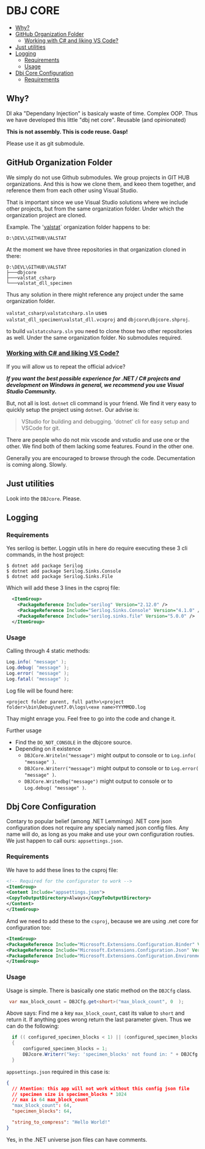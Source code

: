 <h1>DBJ CORE</h1>

- [Why?](#why)
- [GitHub Organization Folder](#github-organization-folder)
  - [Working with C# and liking VS Code?](#working-with-c-and-liking-vs-code)
- [Just utilities](#just-utilities)
- [Logging](#logging)
  - [Requirements](#requirements)
  - [Usage](#usage)
- [Dbj Core Configuration](#dbj-core-configuration)
  - [Requirements](#requirements-1)


## Why?
DI aka "Dependany Injection" is basicaly waste of time. Complex OOP. Thus we have developed this little "dbj net core". Reusable (and opinionated)

 **This is not assembly. This is code reuse. Gasp!**

 Please use it as git submodule.

## GitHub Organization Folder

We simply do not use Github submodules. We group projects in GIT HUB organizations. And this is how we clone them, and keeo them together, and reference them from each other using Visual Studio.

That is important since we use Visual Studio solutions where we include other projects, but from the same organization folder. Under which the organization project are cloned.

Example. The '[valstat](https://github.com/valstat)` organization folder happens to be: 
```
D:\DEVL\GITHUB\VALSTAT
```
At the moment we have three repositories in that organization cloned in there: 
```
D:\DEVL\GITHUB\VALSTAT
├───dbjcore
├───valstat_csharp
└───valstat_dll_specimen
```
Thus any solution in there might reference any project under the same organization folder.

`valstat_csharp\valstatcsharp.sln` uses `valstat_dll_specimen\valstat_dll.vcxproj` and `dbjcore\dbjcore.shproj`.

to build `valstatcsharp.sln` you need to clone those two other repositories as well. Under the same organization folder. No submodules required.

### [Working with C# and liking VS Code?](https://code.visualstudio.com/docs/languages/csharp)
 
If you will allow us to repeat the official advice?

 ***If you want the best possible experience for .NET / C# projects and development on Windows in general, we recommend you use Visual Studio Community.***

 But, not all is lost. `dotnet` cli command is your friend. We find it very easy to quickly setup the project using `dotnet`. Our advise is:

 > VStudio for building and debugging. 'dotnet' cli for easy setup and VSCode for git.

 There are people who do not mix vscode and vstudio and use one or the other. We find both of them lacking some features. Found in the other one.

 Generally you are encouraged to browse through the code. Decumentation is coming along. Slowly.

## Just utilities

Look into the `DBJcore`. Please.

## Logging
### Requirements
Yes serilog is better. Loggin utils in here do require executing these 3 cli commands, in the host project:

```
$ dotnet add package Serilog
$ dotnet add package Serilog.Sinks.Console
$ dotnet add package Serilog.Sinks.File
```
Which will add these 3 lines in the csproj file:
```xml
  <ItemGroup>
    <PackageReference Include="serilog" Version="2.12.0" />
    <PackageReference Include="Serilog.Sinks.Console" Version="4.1.0" />
    <PackageReference Include="serilog.sinks.file" Version="5.0.0" />
  </ItemGroup>
```
### Usage
Calling through 4 static methods:
```c#
Log.info( "message" );
Log.debug( "message" );
Log.error( "message" );
Log.fatal( "message" );
```
Log file will be found here:
```
<project folder parent, full path>\<project folder>\bin\Debug\net7.0\logs\<exe name>YYYMMDD.log
```
Thay might enrage you. Feel free to go into the code and change it. 

Further usage

- Find the `DO_NOT_CONSOLE` in the dbjcore source. 
- Depending on it existence 
  - `DBJCore.Writeln("message")` might output to console or to `Log.info( "message" )`.
  - `DBJCore.Writerr("message")` might output to console or to `Log.error( "message" )`.
  - `DBJCore.Writedbg("message")` might output to console or to `Log.debug( "message" )`.


## Dbj Core Configuration 
Contary to popular belief (among .NET Lemmings) .NET core json configuration does not require any specialy named json config files. Any name will do, as long as you make and use your own configuration routies. We just happen to call ours: `appsettings.json`. 

### Requirements

We have to add these lines to the csproj file:

```xml
<!-- Required for the configurator to work -->
<ItemGroup>
<Content Include="appsettings.json">
<CopyToOutputDirectory>Always</CopyToOutputDirectory>
</Content>
</ItemGroup>
```

Amd we need to add these to the `csproj`, because we are using .net core for configuration too:

```xml
<ItemGroup>
<PackageReference Include="Microsoft.Extensions.Configuration.Binder" Version="6.0.0" />
<PackageReference Include="Microsoft.Extensions.Configuration.Json" Version="7.0.0" />
<PackageReference Include="Microsoft.Extensions.Configuration.EnvironmentVariables" Version="7.0.0" />
</ItemGroup>
```
### Usage
Usage is simple. There is basically one static method on the `DBJCfg` class. 
```c#
 var max_block_count = DBJCfg.get<short>("max_block_count", 0  );
```
Above says: Find me a key `max_block_count`, cast its value to `short` and return it. If anything goes wrong return the last parameter given. Thus we can do the following:
```c#
  if (( configured_specimen_blocks < 1) || (configured_specimen_blocks > max_block_count) )
  {
      configured_specimen_blocks = 1;
      DBJcore.Writerr("key: 'specimen_blocks' not found in: " + DBJCfg.FileName + ", going to use default value: " + 1);
  }
```
`appsettings.json` required in this case is:
```json
{
  // Atention: this app will not work without this config json file
  // specimen size is specimen_blocks * 1024
  // max is 64 max_block_count
  "max_block_count": 64,
  "specimen_blocks": 64,

  "string_to_compress": "Hello World!"
}
```
Yes, in the .NET universe json files can have comments.
